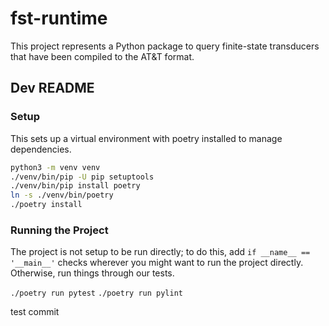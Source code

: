 # fst-runtime

This project represents a Python package to query finite-state transducers that have been compiled to the AT&T format.


## Dev README

### Setup

This sets up a virtual environment with poetry installed to manage dependencies.

```bash
python3 -m venv venv
./venv/bin/pip -U pip setuptools
./venv/bin/pip install poetry
ln -s ./venv/bin/poetry
./poetry install
```

### Running the Project

The project is not setup to be run directly; to do this, add `if __name__ == '__main__'` checks wherever you might want
to run the project directly. Otherwise, run things through our tests.

`./poetry run pytest`
`./poetry run pylint`

test commit
